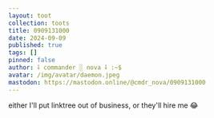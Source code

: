 ```yaml
---
layout: toot
collection: toots
title: 0909131000
date: 2024-09-09
published: true
tags: []
pinned: false
author: ⸸ commander ░ nova ⸸ :~$
avatar: /img/avatar/daemon.jpeg
mastodon: https://mastodon.online/@cmdr_nova/0909131000
---
```


either I'll put linktree out of business, or they'll hire me 😂
